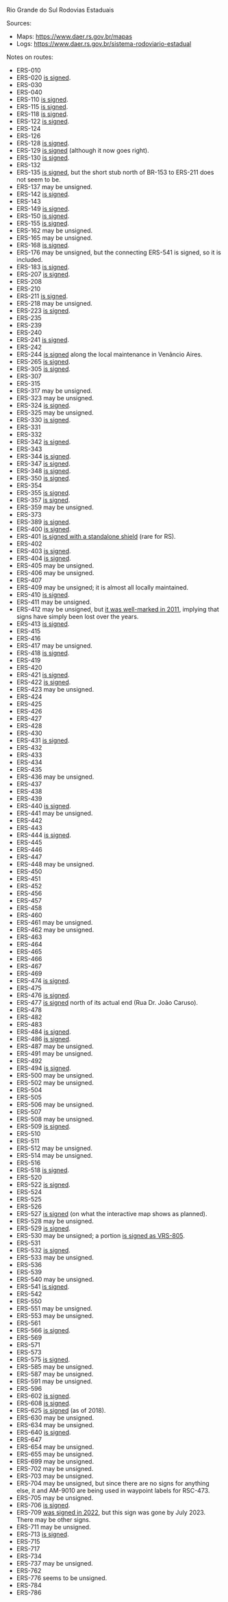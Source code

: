 Rio Grande do Sul Rodovias Estaduais

Sources:
* Maps: https://www.daer.rs.gov.br/mapas
* Logs: https://www.daer.rs.gov.br/sistema-rodoviario-estadual

Notes on routes:
* ERS-010 
* ERS-020 [is signed](https://www.google.com/maps/@-29.2672747,-50.3202764,3a,15.2y,242.65h,83.92t/data=!3m6!1e1!3m4!1syGz58fdL2gEyGP_wcCKiMw!2e0!7i13312!8i6656?entry=ttu).
* ERS-030 
* ERS-040 
* ERS-110 [is signed](https://www.google.com/maps/@-29.2095573,-50.4703651,3a,16.9y,36.52h,86.16t/data=!3m6!1e1!3m4!1s-pJV-ILwhwVlwLNoa2pabw!2e0!7i16384!8i8192?entry=ttu).
* ERS-115 [is signed](https://www.google.com/maps/@-29.6504744,-50.7969923,3a,36.4y,106.5h,89.45t/data=!3m6!1e1!3m4!1swj1C97raj2UqHJcgmOsV-Q!2e0!7i16384!8i8192?entry=ttu).
* ERS-118 [is signed](https://www.google.com/maps/@-29.8280805,-51.1702703,3a,23.6y,128.95h,101.04t/data=!3m6!1e1!3m4!1s7QptUL6AGMYc8uyfrsNj3Q!2e0!7i16384!8i8192?entry=ttu).
* ERS-122 [is signed](https://www.google.com/maps/@-29.6621544,-51.2656627,3a,22.4y,301.28h,87.4t/data=!3m6!1e1!3m4!1s19uND0UpeyqOP34BICHrMg!2e0!7i16384!8i8192?entry=ttu).
* ERS-124 
* ERS-126 
* ERS-128 [is signed](https://www.google.com/maps/@-29.4616312,-51.8138479,3a,16.7y,25.9h,81.52t/data=!3m6!1e1!3m4!1siwiZD2G_1k4geh1VO5CG9A!2e0!7i16384!8i8192?entry=ttu).
* ERS-129 [is signed](https://www.google.com/maps/@-29.5303873,-51.971384,3a,15.2y,357.11h,83.18t/data=!3m6!1e1!3m4!1su6QCOdsH6kas-S97wwkhJw!2e0!7i16384!8i8192?entry=ttu) (although it now goes right).
* ERS-130 [is signed](https://www.google.com/maps/@-29.4758488,-51.9962021,3a,33.2y,204.17h,84.13t/data=!3m6!1e1!3m4!1shwdSk9MqwDCxM-SdJMN3Og!2e0!7i16384!8i8192?entry=ttu).
* ERS-132 
* ERS-135 [is signed](https://www.google.com/maps/@-27.9897811,-52.2289311,3a,15y,7.8h,87.25t/data=!3m6!1e1!3m4!1sbp14gxf-Ff9X2oQHMC2RLw!2e0!7i16384!8i8192?entry=ttu), but the short stub north of BR-153 to ERS-211 does not seem to be.
* ERS-137 may be unsigned.
* ERS-142 [is signed](https://www.google.com/maps/@-28.61418,-52.7302091,3a,16.6y,51.86h,82.17t/data=!3m6!1e1!3m4!1sazGS--RQLkB3pVQneIjKrQ!2e0!7i13312!8i6656?entry=ttu).
* ERS-143 
* ERS-149 [is signed](https://www.google.com/maps/@-29.72399,-53.3508993,3a,37.3y,240.51h,80.49t/data=!3m6!1e1!3m4!1sVMstK-ump4Z3FpbKc3_G3g!2e0!7i16384!8i8192?entry=ttu).
* ERS-150 [is signed](https://www.google.com/maps/@-27.1099953,-53.3902256,3a,15y,63.01h,94.94t/data=!3m6!1e1!3m4!1s1btUo3L2pdzVaaPTPlc5rw!2e0!7i16384!8i8192?entry=ttu).
* ERS-155 [is signed](https://www.google.com/maps/@-28.2923954,-53.9035492,3a,15y,200.48h,88.86t/data=!3m6!1e1!3m4!1sq819dFPyMCR4UB2FU8XfJg!2e0!7i16384!8i8192?entry=ttu).
* ERS-162 may be unsigned.
* ERS-165 may be unsigned.
* ERS-168 [is signed](https://www.google.com/maps/@-28.1185986,-54.9381831,3a,24.6y,34.16h,83.73t/data=!3m6!1e1!3m4!1sL_IwUTbtiYoHgfphCeW3_Q!2e0!7i16384!8i8192?entry=ttu).
* ERS-176 may be unsigned, but the connecting ERS-541 is signed, so it is included.
* ERS-183 [is signed](https://www.google.com/maps/@-30.7135436,-55.8053984,3a,20y,328.97h,88.78t/data=!3m6!1e1!3m4!1se3RFID5nJwudL1VVy2it7Q!2e0!7i16384!8i8192?entry=ttu).
* ERS-207 [is signed](https://www.google.com/maps/@-27.5644748,-53.9500835,3a,15y,67.8h,85.83t/data=!3m7!1e1!3m5!1sqjoCHViF8V4p4oOcQ8on_A!2e0!5s20211101T000000!7i16384!8i8192?entry=ttu).
* ERS-208 
* ERS-210 
* ERS-211 [is signed](https://www.google.com/maps/@-27.701624,-52.4286279,3a,15y,263.26h,87.35t/data=!3m6!1e1!3m4!1sbVyNlz4s7hX_TA8PEDeQ4w!2e0!7i16384!8i8192?entry=ttu).
* ERS-218 may be unsigned.
* ERS-223 [is signed](https://www.google.com/maps/@-28.6043654,-53.3356307,3a,20.6y,143.64h,87.87t/data=!3m6!1e1!3m4!1sqCWZ0qjVUerjzb7ZjbSmcA!2e0!7i16384!8i8192?entry=ttu).
* ERS-235 
* ERS-239 
* ERS-240 
* ERS-241 [is signed](https://www.google.com/maps/@-29.6849779,-54.6672826,3a,15.9y,298.62h,83.99t/data=!3m6!1e1!3m4!1ss1Yv6YBDfadrSc2MCg11qw!2e0!7i16384!8i8192?entry=ttu).
* ERS-242 
* ERS-244 [is signed](https://www.google.com/maps/@-29.6478601,-52.1991579,3a,15.8y,268.94h,82.21t/data=!3m6!1e1!3m4!1ssyof2q4-15tBXT0mCZrVug!2e0!7i16384!8i8192?entry=ttu) along the local maintenance in Venâncio Aires.
* ERS-265 [is signed](https://www.google.com/maps/@-31.3909475,-52.6956538,3a,20.2y,301.03h,87.41t/data=!3m6!1e1!3m4!1shfJUTT_wjbOi_1-1eIVa3w!2e0!7i16384!8i8192?entry=ttu).
* ERS-305 [is signed](https://www.google.com/maps/@-27.7408835,-54.4882207,3a,15.4y,29.94h,87.79t/data=!3m6!1e1!3m4!1sOQLp9XUBDcdSBelLT6SksQ!2e0!7i16384!8i8192?entry=ttu).
* ERS-307 
* ERS-315 
* ERS-317 may be unsigned.
* ERS-323 may be unsigned.
* ERS-324 [is signed](https://www.google.com/maps/@-27.3419551,-53.1291561,3a,15y,162.79h,89.43t/data=!3m6!1e1!3m4!1s1sN9slKKiW4JVtT62LFQlw!2e0!7i16384!8i8192?entry=ttu).
* ERS-325 may be unsigned.
* ERS-330 [is signed](https://www.google.com/maps/@-27.3636604,-53.7701498,3a,15y,8.92h,85.42t/data=!3m6!1e1!3m4!1spALOZhz4JyRX51JKj0A8dg!2e0!7i16384!8i8192?entry=ttu).
* ERS-331 
* ERS-332 
* ERS-342 [is signed](https://www.google.com/maps/@-28.3453042,-53.9558128,3a,15y,351.02h,86.8t/data=!3m6!1e1!3m4!1sgA3RgnUSRiLaOxMBgJyXCQ!2e0!7i13312!8i6656?entry=ttu).
* ERS-343 
* ERS-344 [is signed](https://www.google.com/maps/@-28.1910694,-54.3227485,3a,23.8y,38.9h,86.92t/data=!3m6!1e1!3m4!1sV5x1x-nb92MVYxU55JQdaA!2e0!7i16384!8i8192?entry=ttu).
* ERS-347 [is signed](https://www.google.com/maps/@-29.406813,-53.0128991,3a,16.5y,75.73h,84.22t/data=!3m6!1e1!3m4!1suQzWStW7vt5Y-z4kieIzDQ!2e0!7i16384!8i8192?entry=ttu).
* ERS-348 [is signed](https://www.google.com/maps/@-29.5627017,-53.626823,3a,18y,264.65h,83.69t/data=!3m6!1e1!3m4!1sy2ha57C-GLukxzU7b9vS3w!2e0!7i16384!8i8192?entry=ttu).
* ERS-350 [is signed](https://www.google.com/maps/@-30.9097738,-51.5039702,3a,26.2y,338.06h,83.58t/data=!3m6!1e1!3m4!1sfjVFkBUkfTZRyQiAnhgK9Q!2e0!7i16384!8i8192?entry=ttu).
* ERS-354 
* ERS-355 [is signed](https://www.google.com/maps/@-28.8980944,-51.5531586,3a,16y,236.6h,88.61t/data=!3m6!1e1!3m4!1sBHnXO3Flsvx8mkPFnCtsdw!2e0!7i16384!8i8192?entry=ttu).
* ERS-357 [is signed](https://www.google.com/maps/@-30.8287595,-53.905838,3a,18.4y,105.85h,84.61t/data=!3m6!1e1!3m4!1scZzR8Y56N-zKOUGiPHAsLg!2e0!7i13312!8i6656?entry=ttu).
* ERS-359 may be unsigned.
* ERS-373 
* ERS-389 [is signed](https://www.google.com/maps/@-29.3240534,-49.7583782,3a,15.1y,194.23h,85.83t/data=!3m6!1e1!3m4!1sLxNHTBx22OTAt7tMSq3qPQ!2e0!7i16384!8i8192?entry=ttu).
* ERS-400 [is signed](https://www.google.com/maps/@-29.4077074,-53.0135589,3a,15y,155.24h,84.43t/data=!3m6!1e1!3m4!1sWCbjwdHpOyb_T1YWB-l-iw!2e0!7i16384!8i8192?entry=ttu).
* ERS-401 [is signed with a standalone shield](https://www.google.com/maps/@-30.055135,-51.5187448,3a,25.4y,28.08h,83.61t/data=!3m7!1e1!3m5!1sCQzAWSUUpHD1E_VMF8XIOg!2e0!5s20220701T000000!7i16384!8i8192?entry=ttu) (rare for RS).
* ERS-402 
* ERS-403 [is signed](https://www.google.com/maps/@-29.9019407,-52.7474161,3a,35y,324.23h,81.27t/data=!3m6!1e1!3m4!1sM_fDxC0_ZmGn5aeyPRi0zg!2e0!7i16384!8i8192?entry=ttu).
* ERS-404 [is signed](https://www.google.com/maps/@-27.9483172,-52.9159677,3a,17.7y,38.65h,86.33t/data=!3m6!1e1!3m4!1syiZX0Tc8I_7X6qCVyFvFKg!2e0!7i16384!8i8192?entry=ttu).
* ERS-405 may be unsigned.
* ERS-406 may be unsigned.
* ERS-407 
* ERS-409 may be unsigned; it is almost all locally maintained.
* ERS-410 [is signed](https://www.google.com/maps/@-29.9038505,-52.7418431,3a,15.6y,342.26h,87.14t/data=!3m6!1e1!3m4!1sKG3H_3INvQq6NQSYLlx4cw!2e0!7i16384!8i8192?entry=ttu).
* ERS-411 may be unsigned.
* ERS-412 may be unsigned, but [it was well-marked in 2011](https://www.google.com/maps/@-29.7115186,-52.5592014,3a,23y,10.86h,78.22t/data=!3m7!1e1!3m5!1sG5wVsFIiNLQL-u5lzm3Wzg!2e0!5s20110701T000000!7i13312!8i6656?entry=ttu), implying that signs have simply been lost over the years.
* ERS-413 [is signed](https://www.google.com/maps/@-29.4665986,-52.0753031,3a,15.8y,113.06h,86.79t/data=!3m6!1e1!3m4!1sGlRilHbyUtvaCpiV-uCiwA!2e0!7i16384!8i8192?entry=ttu).
* ERS-415 
* ERS-416 
* ERS-417 may be unsigned.
* ERS-418 [is signed](https://www.google.com/maps/@-29.6583399,-52.3996504,3a,15.4y,32.16h,85.08t/data=!3m6!1e1!3m4!1sNSviGsZqPh37_Sh5KxWrqQ!2e0!7i16384!8i8192?entry=ttu).
* ERS-419 
* ERS-420 
* ERS-421 [is signed](https://www.google.com/maps/@-29.351318,-52.3838365,3a,15y,70.49h,90.05t/data=!3m6!1e1!3m4!1syzl5zpAfa320oNsH62BIDA!2e0!7i16384!8i8192?entry=ttu).
* ERS-422 [is signed](https://www.google.com/maps/@-29.6027788,-52.2104583,3a,31.5y,141.15h,84.8t/data=!3m6!1e1!3m4!1szVAFM6kAN1qGmeNXLNumVQ!2e0!7i13312!8i6656?entry=ttu).
* ERS-423 may be unsigned.
* ERS-424 
* ERS-425 
* ERS-426 
* ERS-427 
* ERS-428 
* ERS-430 
* ERS-431 [is signed](https://www.google.com/maps/@-29.121313,-51.545918,3a,15.2y,292.17h,86.27t/data=!3m6!1e1!3m4!1smDv-Wg2-kpDkmic7IiBLvA!2e0!7i16384!8i8192?entry=ttu).
* ERS-432 
* ERS-433 
* ERS-434 
* ERS-435 
* ERS-436 may be unsigned.
* ERS-437 
* ERS-438 
* ERS-439 
* ERS-440 [is signed](https://www.google.com/maps/@-29.7765173,-51.6837483,3a,15.9y,53.42h,105.75t/data=!3m6!1e1!3m4!1sQRWXfMNyuin1d4W2ktF1_w!2e0!7i16384!8i8192?entry=ttu).
* ERS-441 may be unsigned.
* ERS-442 
* ERS-443 
* ERS-444 [is signed](https://www.google.com/maps/@-29.2001565,-51.4646095,3a,15.1y,23.22h,74.38t/data=!3m6!1e1!3m4!1siC29G-KOv4XJOuwZO6ZYJA!2e0!7i16384!8i8192?entry=ttu).
* ERS-445 
* ERS-446 
* ERS-447
* ERS-448 may be unsigned.
* ERS-450 
* ERS-451 
* ERS-452 
* ERS-456 
* ERS-457 
* ERS-458 
* ERS-460 
* ERS-461 may be unsigned.
* ERS-462 may be unsigned.
* ERS-463 
* ERS-464 
* ERS-465 
* ERS-466 
* ERS-467 
* ERS-469 
* ERS-474 [is signed](https://www.google.com/maps/@-29.6554494,-50.6542472,3a,20.9y,180.89h,96.88t/data=!3m6!1e1!3m4!1seo6NCMbsmywKVn11iSfEWQ!2e0!7i16384!8i8192?entry=ttu).
* ERS-475 
* ERS-476 [is signed](https://www.google.com/maps/@-29.1010744,-50.631273,3a,27.5y,308.04h,84.52t/data=!3m6!1e1!3m4!1s61qBqpUg41I92CpVIJ0s2A!2e0!7i16384!8i8192?entry=ttu).
* ERS-477 [is signed](https://www.google.com/maps/@-27.6422276,-52.2452653,3a,15y,208.84h,85.61t/data=!3m6!1e1!3m4!1sdCuuADIJLoOYDgVTE8xh4g!2e0!7i16384!8i8192?entry=ttu) north of its actual end (Rua Dr. João Caruso).
* ERS-478 
* ERS-482 
* ERS-483 
* ERS-484 [is signed](https://www.google.com/maps/@-29.3858488,-50.4359706,3a,15y,70.26h,86.88t/data=!3m6!1e1!3m4!1snwEk_orUnmG4VKKsEszf-A!2e0!7i16384!8i8192?entry=ttu).
* ERS-486 [is signed](https://www.google.com/maps/@-29.5635832,-50.0486176,3a,75y,203.44h,113.44t/data=!3m6!1e1!3m4!1s-uh3FAm36nLgSXIRXNOPOg!2e0!7i16384!8i8192?entry=ttu).
* ERS-487 may be unsigned.
* ERS-491 may be unsigned.
* ERS-492 
* ERS-494 [is signed](https://www.google.com/maps/@-29.2116131,-49.9478393,3a,15y,210.07h,86.42t/data=!3m6!1e1!3m4!1saqB2h7irWYfdxkised3iqA!2e0!7i16384!8i8192?entry=ttu).
* ERS-500 may be unsigned.
* ERS-502 may be unsigned.
* ERS-504 
* ERS-505 
* ERS-506 may be unsigned.
* ERS-507 
* ERS-508 may be unsigned.
* ERS-509 [is signed](https://www.google.com/maps/@-29.6949503,-53.7652747,3a,31.8y,236.76h,88.12t/data=!3m6!1e1!3m4!1sUaeQOY83JD61-QqNO5QOng!2e0!7i16384!8i8192?entry=ttu).
* ERS-510 
* ERS-511 
* ERS-512 may be unsigned.
* ERS-514 may be unsigned.
* ERS-516 
* ERS-518 [is signed](https://www.google.com/maps/@-27.6726156,-53.7998646,3a,15y,44.69h,91.16t/data=!3m6!1e1!3m4!1skcn8XTxxnLWzAPDzpomQMg!2e0!7i16384!8i8192?entry=ttu).
* ERS-520 
* ERS-522 [is signed](https://www.google.com/maps/@-28.4210942,-53.9182934,3a,15.9y,258.26h,85.68t/data=!3m6!1e1!3m4!1sCcHkvcVAeTCXr42B-jwtPA!2e0!7i16384!8i8192?entry=ttu).
* ERS-524 
* ERS-525 
* ERS-526 
* ERS-527 [is signed](https://www.google.com/maps/@-29.08936,-53.8175918,3a,15y,113.59h,87.74t/data=!3m6!1e1!3m4!1stnNUCa_O194_sonjYuc0hg!2e0!7i16384!8i8192?entry=ttu) (on what the interactive map shows as planned).
* ERS-528 may be unsigned.
* ERS-529 [is signed](https://www.google.com/maps/@-29.1728823,-56.4007805,3a,27.9y,12.16h,79.53t/data=!3m6!1e1!3m4!1sxTi8BtPkjsp41uIOFow7dQ!2e0!7i16384!8i8192?entry=ttu).
* ERS-530 may be unsigned; a portion [is signed as VRS-805](https://www.google.com/maps/@-29.6105622,-54.1867551,3a,19.1y,7.32h,86.69t/data=!3m6!1e1!3m4!1sONmKWWGuJ1DlpU3YG3piQA!2e0!7i16384!8i8192?entry=ttu).
* ERS-531 
* ERS-532 [is signed](https://www.google.com/maps/@-29.6485613,-54.5233443,3a,21y,44.62h,83.68t/data=!3m6!1e1!3m4!1sIbSX8UcTxpNynZScJ90-Pg!2e0!7i16384!8i8192?entry=ttu).
* ERS-533 may be unsigned.
* ERS-536 
* ERS-539 
* ERS-540 may be unsigned.
* ERS-541 [is signed](https://www.google.com/maps/@-28.7501534,-55.5952507,3a,15.5y,329.14h,87.58t/data=!3m6!1e1!3m4!1sYRcKRp0-P9XMoMsBf4N3mA!2e0!7i16384!8i8192?entry=ttu).
* ERS-542 
* ERS-550 
* ERS-551 may be unsigned.
* ERS-553 may be unsigned.
* ERS-561 
* ERS-566 [is signed](https://www.google.com/maps/@-29.8026491,-55.8500933,3a,16.2y,351.57h,86.26t/data=!3m6!1e1!3m4!1sBbzdZDiDpHGCqkHCJf_Ajw!2e0!7i16384!8i8192?entry=ttu).
* ERS-569 
* ERS-571 
* ERS-573 
* ERS-575 [is signed](https://www.google.com/maps/@-27.8088851,-54.7817789,3a,15.9y,299.18h,86.72t/data=!3m6!1e1!3m4!1sNfbuH68OO-2WNCuOwaYv9w!2e0!7i16384!8i8192?entry=ttu).
* ERS-585 may be unsigned.
* ERS-587 may be unsigned.
* ERS-591 may be unsigned.
* ERS-596 
* ERS-602 [is signed](https://www.google.com/maps/@-32.1991304,-53.1170296,3a,30.9y,183.8h,78.54t/data=!3m6!1e1!3m4!1sHHiTmP_1Kn9LlqNq_J9TUQ!2e0!7i16384!8i8192?entry=ttu).
* ERS-608 [is signed](https://www.google.com/maps/@-31.6868269,-53.5630177,3a,18.5y,170.49h,83.25t/data=!3m6!1e1!3m4!1sdv7O1jqSluKBSVFwNQG41Q!2e0!7i16384!8i8192?entry=ttu).
* ERS-625 [is signed](https://www.google.com/maps/@-30.7523786,-53.531721,3a,15y,175.68h,86.8t/data=!3m6!1e1!3m4!1sAZfmh-0umGSJ1waa_zMotg!2e0!7i13312!8i6656?entry=ttu) (as of 2018).
* ERS-630 may be unsigned.
* ERS-634 may be unsigned.
* ERS-640 [is signed](https://www.google.com/maps/@-30.2387125,-54.8720056,3a,20.7y,9.43h,86.53t/data=!3m6!1e1!3m4!1sEx7zUfwmBNsZIxchUdCteA!2e0!7i16384!8i8192?entry=ttu).
* ERS-647 
* ERS-654 may be unsigned.
* ERS-655 may be unsigned.
* ERS-699 may be unsigned.
* ERS-702 may be unsigned.
* ERS-703 may be unsigned.
* ERS-704 may be unsigned, but since there are no signs for anything else, it and AM-9010 are being used in waypoint labels for RSC-473.
* ERS-705 may be unsigned.
* ERS-706 [is signed](https://www.google.com/maps/@-31.7304192,-52.8347613,3a,15y,224.08h,90.27t/data=!3m6!1e1!3m4!1sfmwAuPKy_cANwEGu2J3C1A!2e0!7i16384!8i8192?entry=ttu).
* ERS-709 [was signed in 2022](https://www.google.com/maps/@-30.2834823,-51.4101541,3a,16.9y,147.67h,94.5t/data=!3m7!1e1!3m5!1sRLXWqKC41G6RLjWh7dIe2Q!2e0!5s20220401T000000!7i16384!8i8192?entry=ttu), but this sign was gone by July 2023. There may be other signs.
* ERS-711 may be unsigned.
* ERS-713 [is signed](https://www.google.com/maps/@-30.4248937,-51.4706261,3a,17.1y,258.48h,87.38t/data=!3m6!1e1!3m4!1sNaXvo5A50rjcf7qIhomK5Q!2e0!7i16384!8i8192?entry=ttu).
* ERS-715 
* ERS-717 
* ERS-734 
* ERS-737 may be unsigned.
* ERS-762 
* ERS-776 seems to be unsigned.
* ERS-784 
* ERS-786 
